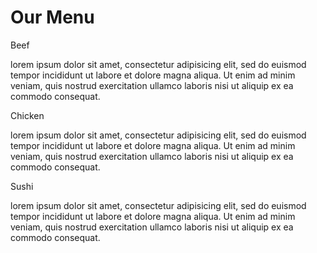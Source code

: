 <!DOCTYPE html>
<html>
<head>
<meta charset="utf-8">
<link rel="stylesheet" type="text/css" href="2022-module2-style.css">
</head>

<body >
<h1>Our Menu</h1>
	<section class="column-lg-4 colmn-md-6 colmn-sm-12">
		<div>
			<p class="s1">Beef</p>
			<p class="content">
			 lorem ipsum dolor sit amet, consectetur adipisicing elit, sed do euismod tempor incididunt ut labore et dolore magna aliqua. Ut enim ad minim veniam, quis nostrud exercitation ullamco laboris nisi ut aliquip ex ea commodo consequat.
			</p>
		</div>
	</section>
	<section class="column-lg-4 colmn-md-6 colmn-sm-12">
		<div>
			<p class="s2">Chicken</p>
			<p class="content">lorem ipsum dolor sit amet, consectetur adipisicing elit, sed do euismod tempor incididunt ut labore et dolore magna aliqua. Ut enim ad minim veniam, quis nostrud exercitation ullamco laboris nisi ut aliquip ex ea commodo consequat.</p>
		</div>
	</section>
	<section class="column-lg-4 colmn-md-12 colmn-sm-12">
	<div>
		<p class="s3">Sushi</p>
			<p class="content">lorem ipsum dolor sit amet, consectetur adipisicing elit, sed do euismod tempor incididunt ut labore et dolore magna aliqua. Ut enim ad minim veniam, quis nostrud exercitation ullamco laboris nisi ut aliquip ex ea commodo consequat.</p>
	</div>
</body>
</html>
